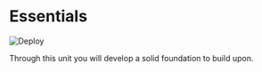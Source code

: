 # Essentials

![Deploy](https://github.com/life-efficient/Essentials-Private/actions/workflows/content.yml/badge.svg)

Through this unit you will develop a solid foundation to build upon.
